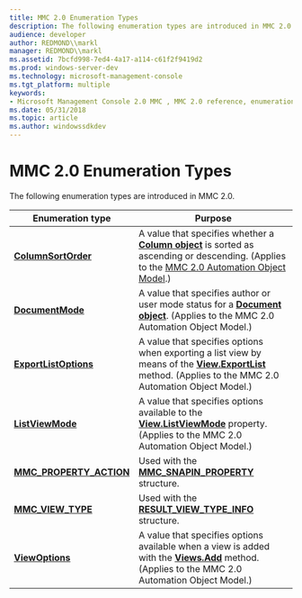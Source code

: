 ```yaml
---
title: MMC 2.0 Enumeration Types
description: The following enumeration types are introduced in MMC 2.0.
audience: developer
author: REDMOND\\markl
manager: REDMOND\\markl
ms.assetid: 7bcfd998-7ed4-4a17-a114-c61f2f9419d2
ms.prod: windows-server-dev
ms.technology: microsoft-management-console
ms.tgt_platform: multiple
keywords:
- Microsoft Management Console 2.0 MMC , MMC 2.0 reference, enumeration types
ms.date: 05/31/2018
ms.topic: article
ms.author: windowssdkdev
---
```


# MMC 2.0 Enumeration Types

The following enumeration types are introduced in MMC 2.0.



| Enumeration type                                     | Purpose                                                                                                                                                                                                |
|------------------------------------------------------|--------------------------------------------------------------------------------------------------------------------------------------------------------------------------------------------------------|
| [**ColumnSortOrder**](/windows/win32/MmcObj/ne-mmcobj-columnsortorder?branch=master)           | A value that specifies whether a [**Column object**](column-object.md) is sorted as ascending or descending. (Applies to the [MMC 2.0 Automation Object Model](mmc-2-0-automation-object-model.md).) |
| [**DocumentMode**](/windows/win32/MmcObj/ne-mmcobj-documentmode?branch=master)                 | A value that specifies author or user mode status for a [**Document object**](document-object.md). (Applies to the MMC 2.0 Automation Object Model.)                                                  |
| [**ExportListOptions**](/windows/win32/MmcObj/ne-mmcobj-exportlistoptions?branch=master)       | A value that specifies options when exporting a list view by means of the [**View.ExportList**](view-exportlist.md) method. (Applies to the MMC 2.0 Automation Object Model.)                         |
| [**ListViewMode**](/windows/win32/MmcObj/ne-mmcobj-listviewmode?branch=master)                 | A value that specifies options available to the [**View.ListViewMode**](view-listviewmode.md) property. (Applies to the MMC 2.0 Automation Object Model.)                                             |
| [**MMC\_PROPERTY\_ACTION**](/windows/win32/Mmcobj/ne-mmcobj-_mmc_property_action?branch=master) | Used with the [**MMC\_SNAPIN\_PROPERTY**](/windows/win32/Mmcobj/ns-mmcobj-_mmc_snapin_property?branch=master) structure.                                                                                                                          |
| [**MMC\_VIEW\_TYPE**](/windows/win32/Mmc/ne-mmc-_mmc_view_type?branch=master)             | Used with the [**RESULT\_VIEW\_TYPE\_INFO**](/windows/win32/Mmc/ns-mmc-_result_view_type_info?branch=master) structure.                                                                                                                     |
| [**ViewOptions**](/windows/win32/MmcObj/ne-mmcobj-viewoptions?branch=master)                   | A value that specifies options available when a view is added with the [**Views.Add**](views-add.md) method. (Applies to the MMC 2.0 Automation Object Model.)                                        |



 

 

 





